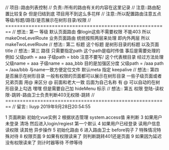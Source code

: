 // 项目::路由列表控制
// 负责::所有的路由有关的内容在这里记录
// 注意::路由配置比较复杂 但是归结到底 项目用不到这么多花样
// 注意::所以配置路由注意五点 等级/标题/路径/是否展示在树形目录/权限
// ========================================================
// 想法:: 第一 等级 默认页面路由 像login这些不需要权限 不能403 所以 makeOneLevelRoute
                        业务页面路由 统统按照两层来处理 即内外两层 所以 makeTwoLevelRoute
// 想法:: 第二 标题 这个标题 是树形目录的标题 以及页面title
// 想法:: 第三 路径 只需要指定path 这个path是临时传值 事后是需要处理的
                        例如 父级path = aaa 子级path = bbb 注意不要写/ 这个代表根目录
                        经过方法处理
                            父级name = aaa 子级name = aaa_bbb 目的是加强区分度
                            父级path = /aaa path = /aaa/bbb 与name一致方便定位文件
                            默认meta 指定 keepalive
// 想法:: 第四 是否展示在树形目录 一般有权限的页面都可以展示在树形目录
                        一些子级页面或者兄弟页面 用@ 来区分 @ 前面和老大一致 后面为自己名称
                        有 @ 可以自动的在树形目录上勾选 嘿嘿
                        但是需要自己加 hideMenu 标示
// 想法:: 第五 权限 登陆-读权限-跳转-路由卫士负责判断403无权限-跳转
// ========================================================
// 留言:: liuyp 2019年9月28日20:54:55

1 页面刷新 初始化vue实例
2 根据状态管理 system.access值 来判断
3 如果用户未登录 清场 然后进入login/regiest 第一个默认
4 如果用户已经登录 读用户信息 读权限 读其他 异步操作
5 初始化路由
6 进入路由卫士 before钩子
7 特殊情况特殊对待
8 权限页面
9 如果有权限读来了 则判断跳转401还是页面
9 如果因为延迟没有权限读来了 则计时器等待 不停等待
